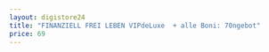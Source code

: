 ```yaml
---
layout: digistore24
title: "FINANZIELL FREI LEBEN VIPdeLuxe  + alle Boni: 70ngebot"
price: 69
---
```

